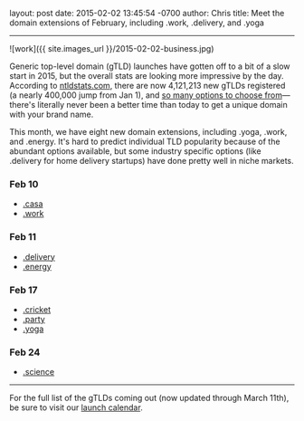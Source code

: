 layout: post
date: 2015-02-02 13:45:54 -0700
author: Chris
title: Meet the domain extensions of February, including .work, .delivery, and .yoga

----

<!-- excerpt -->

![work]({{ site.images_url }}/2015-02-02-business.jpg)

Generic top-level domain (gTLD) launches have gotten off to a bit of a slow start in 2015, but the overall stats are looking more impressive by the day. According to [ntldstats.com](https://ntldstats.com), there are now 4,121,213 new gTLDs registered (a nearly 400,000 jump from Jan 1), and [so many options to choose from](https://iwantmyname.com/domains/new-gtld-domain-extensions)—there's literally never been a better time than today to get a unique domain with your brand name. 

This month, we have eight new domain extensions, including .yoga, .work, and .energy. It's hard to predict individual TLD popularity because of the abundant options available, but some industry specific options (like .delivery for home delivery startups) have done pretty well in niche markets. 

<!-- /excerpt -->

### Feb 10

+ [.casa](https://iwantmyname.com/domains/dot-casa)
+ [.work](https://iwantmyname.com/domains/dot-work)

### Feb 11

+ [.delivery](https://iwantmyname.com/domains/dot-delivery)
+ [.energy](https://iwantmyname.com/domains/dot-energy)

### Feb 17

+ [.cricket](https://iwantmyname.com/domains/dot-cricket)
+ [.party](https://iwantmyname.com/domains/dot-party)
+ [.yoga](https://iwantmyname.com/domains/dot-yoga)

### Feb 24

+ [.science](https://iwantmyname.com/domains/dot-science)

***

For the full list of the gTLDs coming out (now updated through March 11th), be sure to visit our [launch calendar](https://iwantmyname.com/domains/new-gtld-launch-dates).